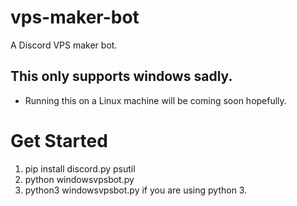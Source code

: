# vps-maker-bot
A Discord VPS maker bot.

## This only supports windows sadly.
- Running this on a Linux machine will be coming soon hopefully.


# Get Started
1. pip install discord.py psutil
2. python windowsvpsbot.py
3. python3 windowsvpsbot.py if you are using python 3.
